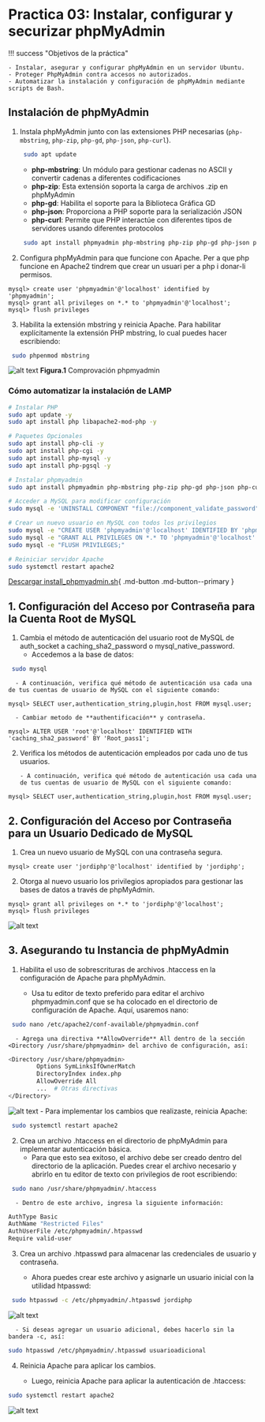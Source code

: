 # Practica 03: Instalar, configurar y securizar phpMyAdmin

!!! success "Objetivos de la práctica"

    - Instalar, asegurar y configurar phpMyAdmin en un servidor Ubuntu.
    - Proteger PhpMyAdmin contra accesos no autorizados.
    - Automatizar la instalación y configuración de phpMyAdmin mediante scripts de Bash.

## Instalación de phpMyAdmin

1. Instala phpMyAdmin junto con las extensiones PHP necesarias (`php-mbstring`, `php-zip`, `php-gd`, `php-json`, `php-curl`).
    ```bash
     sudo apt update
    ```
      - **php-mbstring**: Un módulo para gestionar cadenas no ASCII y convertir cadenas a diferentes codificaciones
      - **php-zip**: Esta extensión soporta la carga de archivos .zip en phpMyAdmin
      - **php-gd**: Habilita el soporte para la Biblioteca Gráfica GD
      - **php-json**: Proporciona a PHP soporte para la serialización JSON
      - **php-curl**: Permite que PHP interactúe con diferentes tipos de servidores usando diferentes protocolos
    ```bash
     sudo apt install phpmyadmin php-mbstring php-zip php-gd php-json php-curl
    ```

2. Configura phpMyAdmin para que funcione con Apache.
Per a que php funcione en Apache2  tindrem que crear un usuari per a php i donar-li permisos.
```mysql 
mysql> create user 'phpmyadmin'@'localhost' identified by 'phpmyadmin';
mysql> grant all privileges on *.* to 'phpmyadmin'@'localhost';
mysql> flush privileges
```

3. Habilita la extensión mbstring y reinicia Apache.
Para habilitar explícitamente la extensión PHP mbstring, lo cual puedes hacer escribiendo:
```bash
 sudo phpenmod mbstring
```
![alt text](img/image.png)
**Figura.1** Comprovación phpmyadmin

### Cómo automatizar la instalación de LAMP
```bash
# Instalar PHP
sudo apt update -y 
sudo apt install php libapache2-mod-php -y

# Paquetes Opcionales
sudo apt install php-cli -y
sudo apt install php-cgi -y
sudo apt install php-mysql -y
sudo apt install php-pgsql -y

# Instalar phpmyadmin
sudo apt install phpmyadmin php-mbstring php-zip php-gd php-json php-curl -y    

# Acceder a MySQL para modificar configuración
sudo mysql -e 'UNINSTALL COMPONENT "file://component_validate_password";'

# Crear un nuevo usuario en MySQL con todos los privilegios
sudo mysql -e "CREATE USER 'phpmyadmin'@'localhost' IDENTIFIED BY 'phpmyadmin';"
sudo mysql -e "GRANT ALL PRIVILEGES ON *.* TO 'phpmyadmin'@'localhost' WITH GRANT OPTION;"
sudo mysql -e "FLUSH PRIVILEGES;"

# Reiniciar servidor Apache
sudo systemctl restart apache2
```
[Descargar install_phpmyadmin.sh](scripts/install_phpmyadmin.sh){ .md-button .md-button--primary }

## 1. Configuración del Acceso por Contraseña para la Cuenta Root de MySQL

1. Cambia el método de autenticación del usuario root de MySQL de auth_socket a caching_sha2_password o mysql_native_password.
      - Accedemos a la base de datos:
```bash
 sudo mysql
```
      - A continuación, verifica qué método de autenticación usa cada una de tus cuentas de usuario de MySQL con el siguiente comando:
```mysql
mysql> SELECT user,authentication_string,plugin,host FROM mysql.user;
```
      - Cambiar metodo de **authentificación** y contraseña.
```mysql
mysql> ALTER USER 'root'@'localhost' IDENTIFIED WITH 'caching_sha2_password' BY 'Root_pass1';
```

2. Verifica los métodos de autenticación empleados por cada uno de tus usuarios.

       - A continuación, verifica qué método de autenticación usa cada una de tus cuentas de usuario de MySQL con el siguiente comando: 
```mysql
mysql> SELECT user,authentication_string,plugin,host FROM mysql.user;
```

## 2. Configuración del Acceso por Contraseña para un Usuario Dedicado de MySQL

1. Crea un nuevo usuario de MySQL con una contraseña segura.
```mysql
mysql> create user 'jordiphp'@'localhost' identified by 'jordiphp';
```

2. Otorga al nuevo usuario los privilegios apropiados para gestionar las bases de datos a través de phpMyAdmin.
```mysql
mysql> grant all privileges on *.* to 'jordiphp'@'localhost';
mysql> flush privileges
```
![alt text](img/image1.png)


## 3. Asegurando tu Instancia de phpMyAdmin

1. Habilita el uso de sobrescrituras de archivos .htaccess en la configuración de Apache para phpMyAdmin.

      - Usa tu editor de texto preferido para editar el archivo phpmyadmin.conf que se ha colocado en el directorio de configuración de Apache. Aquí, usaremos nano:
```bash
 sudo nano /etc/apache2/conf-available/phpmyadmin.conf
```
      - Agrega una directiva **AllowOverride** All dentro de la sección <Directory /usr/share/phpmyadmin> del archivo de configuración, así:
```bash
<Directory /usr/share/phpmyadmin>
        Options SymLinksIfOwnerMatch
        DirectoryIndex index.php
        AllowOverride All
        ...  # Otras directivas
</Directory>
```
![alt text](img/image2.png)
      - Para implementar los cambios que realizaste, reinicia Apache:
```bash
 sudo systemctl restart apache2
```

2. Crea un archivo .htaccess en el directorio de phpMyAdmin para implementar autenticación básica.
      - Para que esto sea exitoso, el archivo debe ser creado dentro del directorio de la aplicación. Puedes crear el archivo necesario y abrirlo en tu editor de texto con privilegios de root escribiendo:
```bash
 sudo nano /usr/share/phpmyadmin/.htaccess
```
      - Dentro de este archivo, ingresa la siguiente información:
```bash
AuthType Basic
AuthName "Restricted Files"
AuthUserFile /etc/phpmyadmin/.htpasswd
Require valid-user
```

3. Crea un archivo .htpasswd para almacenar las credenciales de usuario y contraseña.
      
      - Ahora puedes crear este archivo y asignarle un usuario inicial con la utilidad htpasswd:
```bash
 sudo htpasswd -c /etc/phpmyadmin/.htpasswd jordiphp
```
![alt text](img/image3.png)

      - Si deseas agregar un usuario adicional, debes hacerlo sin la bandera -c, así:
```bash
sudo htpasswd /etc/phpmyadmin/.htpasswd usuarioadicional
```

4. Reinicia Apache para aplicar los cambios.

      - Luego, reinicia Apache para aplicar la autenticación de .htaccess:  
```bash
sudo systemctl restart apache2 
```
![alt text](img/image4.png) 